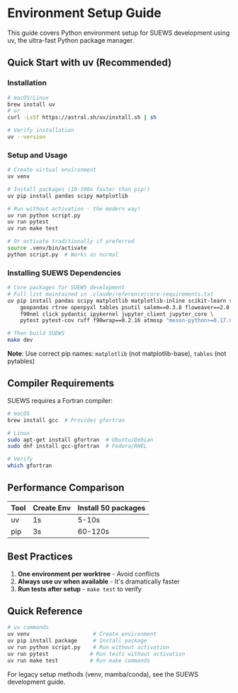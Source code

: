 # Environment Setup Guide

This guide covers Python environment setup for SUEWS development using uv, the ultra-fast Python package manager.

## Quick Start with uv (Recommended)

### Installation

```bash
# macOS/Linux
brew install uv
# or
curl -LsSf https://astral.sh/uv/install.sh | sh

# Verify installation
uv --version
```

### Setup and Usage

```bash
# Create virtual environment
uv venv

# Install packages (10-100x faster than pip!)
uv pip install pandas scipy matplotlib

# Run without activation - the modern way!
uv run python script.py
uv run pytest
uv run make test

# Or activate traditionally if preferred
source .venv/bin/activate
python script.py  # Works as normal
```

### Installing SUEWS Dependencies

```bash
# Core packages for SUEWS development
# Full list maintained in .claude/reference/core-requirements.txt
uv pip install pandas scipy matplotlib matplotlib-inline scikit-learn scikit-image \
    geopandas rtree openpyxl tables psutil salem==0.3.8 floweaver==2.0.0 \
    f90nml click pydantic ipykernel jupyter_client jupyter_core \
    pytest pytest-cov ruff f90wrap==0.2.16 atmosp "meson-python>=0.17.0"

# Then build SUEWS
make dev
```

**Note**: Use correct pip names: `matplotlib` (not matplotlib-base), `tables` (not pytables)

## Compiler Requirements

SUEWS requires a Fortran compiler:

```bash
# macOS
brew install gcc  # Provides gfortran

# Linux
sudo apt-get install gfortran  # Ubuntu/Debian
sudo dnf install gcc-gfortran  # Fedora/RHEL

# Verify
which gfortran
```

## Performance Comparison

| Tool | Create Env | Install 50 packages |
|------|------------|-------------------|
| uv | 1s | 5-10s |
| pip | 3s | 60-120s |

## Best Practices

1. **One environment per worktree** - Avoid conflicts
2. **Always use uv when available** - It's dramatically faster
3. **Run tests after setup** - `make test` to verify

## Quick Reference

```bash
# uv commands
uv venv                    # Create environment
uv pip install package     # Install package
uv run python script.py    # Run without activation
uv run pytest             # Run tests without activation
uv run make test          # Run make commands
```

For legacy setup methods (venv, mamba/conda), see the SUEWS development guide.